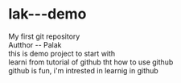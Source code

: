 # lak---demo
My first git repository
<br>
Autthor -- Palak
<br>
this is demo project to start with
<br>
learni from tutorial of github tht how to use github 
<br>
github is fun, i'm intrested in learnig in github
